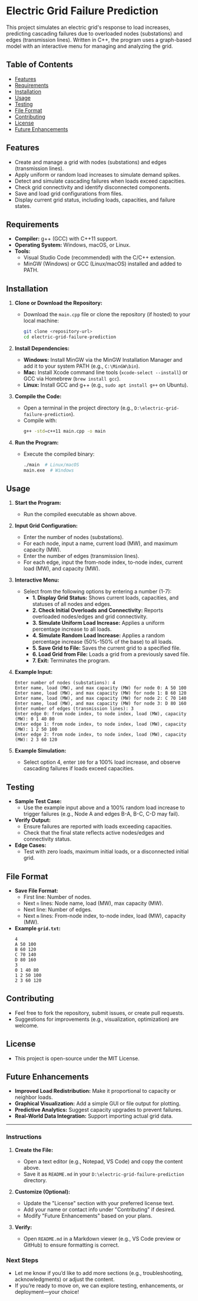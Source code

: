 # Electric Grid Failure Prediction

This project simulates an electric grid's response to load increases, predicting cascading failures due to overloaded nodes (substations) and edges (transmission lines). Written in C++, the program uses a graph-based model with an interactive menu for managing and analyzing the grid.

## Table of Contents
- [Features](#features)
- [Requirements](#requirements)
- [Installation](#installation)
- [Usage](#usage)
- [Testing](#testing)
- [File Format](#file-format)
- [Contributing](#contributing)
- [License](#license)
- [Future Enhancements](#future-enhancements)

## Features
- Create and manage a grid with nodes (substations) and edges (transmission lines).
- Apply uniform or random load increases to simulate demand spikes.
- Detect and simulate cascading failures when loads exceed capacities.
- Check grid connectivity and identify disconnected components.
- Save and load grid configurations from files.
- Display current grid status, including loads, capacities, and failure states.

## Requirements
- **Compiler:** g++ (GCC) with C++11 support.
- **Operating System:** Windows, macOS, or Linux.
- **Tools:** 
  - Visual Studio Code (recommended) with the C/C++ extension.
  - MinGW (Windows) or GCC (Linux/macOS) installed and added to PATH.

## Installation
1. **Clone or Download the Repository:**
   - Download the `main.cpp` file or clone the repository (if hosted) to your local machine:
     ```bash
     git clone <repository-url>
     cd electric-grid-failure-prediction
     ```

2. **Install Dependencies:**
   - **Windows:** Install MinGW via the MinGW Installation Manager and add it to your system PATH (e.g., `C:\MinGW\bin`).
   - **Mac:** Install Xcode command line tools (`xcode-select --install`) or GCC via Homebrew (`brew install gcc`).
   - **Linux:** Install GCC and g++ (e.g., `sudo apt install g++` on Ubuntu).

3. **Compile the Code:**
   - Open a terminal in the project directory (e.g., `D:\electric-grid-failure-prediction`).
   - Compile with:
     ```bash
     g++ -std=c++11 main.cpp -o main
     ```

4. **Run the Program:**
   - Execute the compiled binary:
     ```bash
     ./main  # Linux/macOS
     main.exe  # Windows
     ```

## Usage
1. **Start the Program:**
   - Run the compiled executable as shown above.

2. **Input Grid Configuration:**
   - Enter the number of nodes (substations).
   - For each node, input a name, current load (MW), and maximum capacity (MW).
   - Enter the number of edges (transmission lines).
   - For each edge, input the from-node index, to-node index, current load (MW), and capacity (MW).

3. **Interactive Menu:**
   - Select from the following options by entering a number (1-7):
     - **1. Display Grid Status:** Shows current loads, capacities, and statuses of all nodes and edges.
     - **2. Check Initial Overloads and Connectivity:** Reports overloaded nodes/edges and grid connectivity.
     - **3. Simulate Uniform Load Increase:** Applies a uniform percentage increase to all loads.
     - **4. Simulate Random Load Increase:** Applies a random percentage increase (50%-150% of the base) to all loads.
     - **5. Save Grid to File:** Saves the current grid to a specified file.
     - **6. Load Grid from File:** Loads a grid from a previously saved file.
     - **7. Exit:** Terminates the program.

4. **Example Input:**
   ```
   Enter number of nodes (substations): 4
   Enter name, load (MW), and max capacity (MW) for node 0: A 50 100
   Enter name, load (MW), and max capacity (MW) for node 1: B 60 120
   Enter name, load (MW), and max capacity (MW) for node 2: C 70 140
   Enter name, load (MW), and max capacity (MW) for node 3: D 80 160
   Enter number of edges (transmission lines): 3
   Enter edge 0: from node index, to node index, load (MW), capacity (MW): 0 1 40 80
   Enter edge 1: from node index, to node index, load (MW), capacity (MW): 1 2 50 100
   Enter edge 2: from node index, to node index, load (MW), capacity (MW): 2 3 60 120
   ```

5. **Example Simulation:**
   - Select option 4, enter `100` for a 100% load increase, and observe cascading failures if loads exceed capacities.

## Testing
- **Sample Test Case:**
  - Use the example input above and a 100% random load increase to trigger failures (e.g., Node A and edges B-A, B-C, C-D may fail).
- **Verify Output:**
  - Ensure failures are reported with loads exceeding capacities.
  - Check that the final state reflects active nodes/edges and connectivity status.
- **Edge Cases:**
  - Test with zero loads, maximum initial loads, or a disconnected initial grid.

## File Format
- **Save File Format:**
  - First line: Number of nodes.
  - Next `n` lines: Node name, load (MW), max capacity (MW).
  - Next line: Number of edges.
  - Next `m` lines: From-node index, to-node index, load (MW), capacity (MW).
- **Example `grid.txt`:**
  ```
  4
  A 50 100
  B 60 120
  C 70 140
  D 80 160
  3
  0 1 40 80
  1 2 50 100
  2 3 60 120
  ```

## Contributing
- Feel free to fork the repository, submit issues, or create pull requests.
- Suggestions for improvements (e.g., visualization, optimization) are welcome.

## License
- This project is open-source under the MIT License.

## Future Enhancements
- **Improved Load Redistribution:** Make it proportional to capacity or neighbor loads.
- **Graphical Visualization:** Add a simple GUI or file output for plotting.
- **Predictive Analytics:** Suggest capacity upgrades to prevent failures.
- **Real-World Data Integration:** Support importing actual grid data.

---

### **Instructions**
1. **Create the File:**
   - Open a text editor (e.g., Notepad, VS Code) and copy the content above.
   - Save it as `README.md` in your `D:\electric-grid-failure-prediction` directory.

2. **Customize (Optional):**
   - Update the "License" section with your preferred license text.
   - Add your name or contact info under "Contributing" if desired.
   - Modify "Future Enhancements" based on your plans.

3. **Verify:**
   - Open `README.md` in a Markdown viewer (e.g., VS Code preview or GitHub) to ensure formatting is correct.

### **Next Steps**
- Let me know if you’d like to add more sections (e.g., troubleshooting, acknowledgments) or adjust the content.
- If you’re ready to move on, we can explore testing, enhancements, or deployment—your choice!
